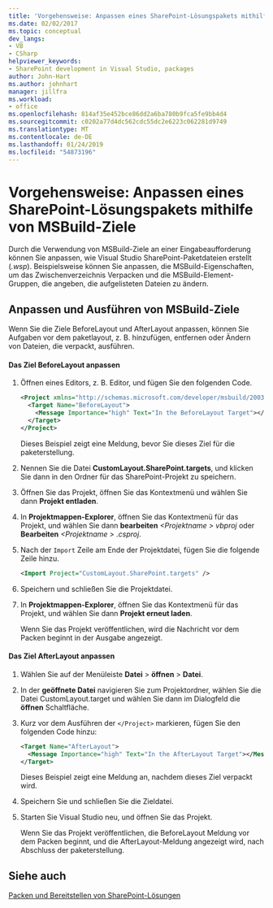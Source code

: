 ```yaml
---
title: 'Vorgehensweise: Anpassen eines SharePoint-Lösungspakets mithilfe von MSBuild-Ziele | Microsoft-Dokumentation'
ms.date: 02/02/2017
ms.topic: conceptual
dev_langs:
- VB
- CSharp
helpviewer_keywords:
- SharePoint development in Visual Studio, packages
author: John-Hart
ms.author: johnhart
manager: jillfra
ms.workload:
- office
ms.openlocfilehash: 814af35e452bce86dd2a6ba780b9fca5fe9bb4d4
ms.sourcegitcommit: c0202a77d4dc562cdc55dc2e6223c062281d9749
ms.translationtype: MT
ms.contentlocale: de-DE
ms.lasthandoff: 01/24/2019
ms.locfileid: "54873196"
---
```

# <a name="how-to-customize-a-sharepoint-solution-package-by-using-msbuild-targets"></a>Vorgehensweise: Anpassen eines SharePoint-Lösungspakets mithilfe von MSBuild-Ziele
  Durch die Verwendung von MSBuild-Ziele an einer Eingabeaufforderung können Sie anpassen, wie Visual Studio SharePoint-Paketdateien erstellt (*.wsp*). Beispielsweise können Sie anpassen, die MSBuild-Eigenschaften, um das Zwischenverzeichnis Verpacken und die MSBuild-Element-Gruppen, die angeben, die aufgelisteten Dateien zu ändern.  
  
## <a name="customize-and-run-msbuild-targets"></a>Anpassen und Ausführen von MSBuild-Ziele  
 Wenn Sie die Ziele BeforeLayout und AfterLayout anpassen, können Sie Aufgaben vor dem paketlayout, z. B. hinzufügen, entfernen oder Ändern von Dateien, die verpackt, ausführen.  
  
#### <a name="to-customize-the-beforelayout-target"></a>Das Ziel BeforeLayout anpassen  
  
1. Öffnen eines Editors, z. B. Editor, und fügen Sie den folgenden Code.  
  
   ```xml  
   <Project xmlns="http://schemas.microsoft.com/developer/msbuild/2003">  
     <Target Name="BeforeLayout">  
       <Message Importance="high" Text="In the BeforeLayout Target"></Message>  
     </Target>  
   </Project>  
   ```  
  
    Dieses Beispiel zeigt eine Meldung, bevor Sie dieses Ziel für die paketerstellung.  
  
2. Nennen Sie die Datei **CustomLayout.SharePoint.targets**, und klicken Sie dann in den Ordner für das SharePoint-Projekt zu speichern.  
  
3. Öffnen Sie das Projekt, öffnen Sie das Kontextmenü und wählen Sie dann **Projekt entladen**.  
  
4. In **Projektmappen-Explorer**, öffnen Sie das Kontextmenü für das Projekt, und wählen Sie dann **bearbeiten**  *\<Projektname > vbproj* oder **Bearbeiten**  *\<Projektname > .csproj*.  
  
5. Nach der `Import` Zeile am Ende der Projektdatei, fügen Sie die folgende Zeile hinzu.  
  
   ```xml  
   <Import Project="CustomLayout.SharePoint.targets" />  
   ```  
  
6. Speichern und schließen Sie die Projektdatei.  
  
7. In **Projektmappen-Explorer**, öffnen Sie das Kontextmenü für das Projekt, und wählen Sie dann **Projekt erneut laden**.  
  
   Wenn Sie das Projekt veröffentlichen, wird die Nachricht vor dem Packen beginnt in der Ausgabe angezeigt.  
  
#### <a name="to-customize-the-afterlayout-target"></a>Das Ziel AfterLayout anpassen  
  
1. Wählen Sie auf der Menüleiste **Datei** > **öffnen** > **Datei**.  
  
2. In der **geöffnete Datei** navigieren Sie zum Projektordner, wählen Sie die Datei CustomLayout.target und wählen Sie dann im Dialogfeld die **öffnen** Schaltfläche.  
  
3. Kurz vor dem Ausführen der `</Project>` markieren, fügen Sie den folgenden Code hinzu:  
  
   ```xml  
   <Target Name="AfterLayout">  
     <Message Importance="high" Text="In the AfterLayout Target"></Message>  
   </Target>  
   ```  
  
    Dieses Beispiel zeigt eine Meldung an, nachdem dieses Ziel verpackt wird.  
  
4. Speichern Sie und schließen Sie die Zieldatei.  
  
5. Starten Sie Visual Studio neu, und öffnen Sie das Projekt.  
  
   Wenn Sie das Projekt veröffentlichen, die BeforeLayout Meldung vor dem Packen beginnt, und die AfterLayout-Meldung angezeigt wird, nach Abschluss der paketerstellung.  
  
## <a name="see-also"></a>Siehe auch
 [Packen und Bereitstellen von SharePoint-Lösungen](../sharepoint/packaging-and-deploying-sharepoint-solutions.md)  
